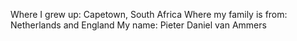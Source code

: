 Where I grew up: Capetown, South Africa
Where my family is from: Netherlands and England
My name: Pieter Daniel van Ammers

